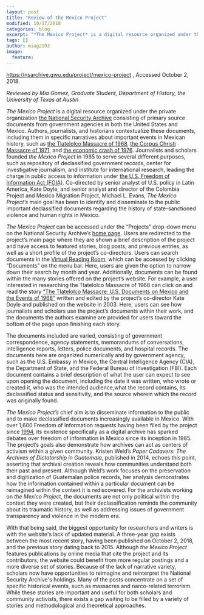 ```yaml
---
layout: post
title: "Review of the Mexico Project"
modified: 10/17/2018
categories: blog
excerpt: "*The Mexico Project* is a digital resource organized under the National Security Archive, consisting of primary source documents from government agencies in both the United States and Mexico." 
tags: []
author: miag2193
image:
  feature:
---
```


https://nsarchive.gwu.edu/project/mexico-project , Accessed October 2, 2018.

*Reviewed by Mia Gomez, Graduate Student, Department of History, the University of Texas at Austin*

*The Mexico Project* is a digital resource organized under the private organization [the National Security Archive](https://nsarchive.gwu.edu/) consisting of primary source documents from government agencies in both the United States and Mexico. Authors, journalists, and historians contextualize these documents, including them in specific narratives about important events in Mexican history, such as [the Tlatelolco Massacre of 1968](https://nsarchive2.gwu.edu/NSAEBB/NSAEBB99/), [the Corpus Christi Massacre of 1971](https://nsarchive2.gwu.edu/NSAEBB/NSAEBB91/), and [the economic crash of 1976](https://nsarchive2.gwu.edu/NSAEBB/NSAEBB115/index.htm). Journalists and scholars founded *the Mexico Project* in 1985 to serve several different purposes, such as repository of declassified government records, center for investigative journalism, and institute for international research, leading the charge in public access to information under [the U.S. Freedom of Information Act (FOIA)](https://www.foia.gov/). Co-directed by senior analyst of U.S. policy in Latin America, Kate Doyle, and senior analyst and director of the Colombia Project and Mexico Migration Project, Michael L. Evans, *The Mexico Project’s* main goal has been to identify and disseminate to the public important declassified documents regarding the history of state-sanctioned violence and human rights in Mexico. 

*The Mexico Project* can be accessed under the “Projects” drop-down menu on the National Security Archive’s [home page](https://nsarchive.gwu.edu/). Users are redirected to the project’s main page where they are shown a brief description of the project and have access to featured stories, blog posts, and previous entries, as well as a short profile of the project’s co-directors. Users can search documents in the [Virtual Reading Room](https://nsarchive.gwu.edu/virtual-reading-room), which can be accessed by clicking “Documents” on the menu bar. Here, users are given the option to narrow down their search by month and year. Additionally, documents can be found within the many stories offered on the project’s website. For example, a user interested in researching the Tlatelolco Massacre of 1968 can click on and read the story [“The Tlatelolco Massacre: U.S. Documents on Mexico and the Events of 1968”](https://nsarchive2.gwu.edu/NSAEBB/NSAEBB99/) written and edited by the project’s co-director Kate Doyle and published on the website in 2003. Here, users can see how journalists and scholars use the project’s documents within their work, and the documents the authors examine are provided for users toward the bottom of the page upon finishing each story. 

The documents included are varied, consisting of government correspondence, agency statements, memorandums of conversations, intelligence reports, letters, police documents, and hospital records. The documents here are organized numerically and by government agency, such as the U.S. Embassy in Mexico, the Central Intelligence Agency (CIA), the Department of State, and the Federal Bureau of Investigation (FBI). Each document contains a brief description of what the user can expect to see upon opening the document, including the date it was written, who wrote or created it, who was the intended audience,what the record contains, its declassified status and sensitivity, and the source wherein which the record was originally found. 

*The Mexico Project’s* chief aim is to disseminate information to the public and to make declassified documents increasingly available in Mexico. With over 1,600 Freedom of Information requests having been filed by the project since [1994](https://nsarchive.gwu.edu/about-mexico-project), its existence specifically as a digital archive has sparked debates over freedom of information in Mexico since its inception in 1985. The project’s goals also demonstrate how archives can act as centers of activism within a given community. Kristen Weld’s *Paper Cadavers: The Archives of Dictatorship in Guatemala*, published in 2014, echoes this point, asserting that archival creation reveals how communities understand both their past and present. Although Weld’s work focuses on the preservation and digitization of Guatemalan police records, her analysis demonstrates how the information contained within a particular document can be reimagined within the context it is rediscovered. For the archivists working on *the Mexico Project*, the documents are not only political within the context they were created, but their declassification reminds the community about its traumatic history, as well as addressing issues of government transparency and violence in the modern era. 

With that being said, the biggest opportunity for researchers and writers is with the website's lack of updated material. A three-year gap exists between the most recent story, having been published on October 2, 2018, and the previous story dating back to 2015. Although *the Mexico Project* features publications by online media that cite the project and its contributors, the website could benefit from more regular postings and a more diverse set of stories. Because of the lack of narrative variety, scholars now have opportunities to reimagine and reinterpret the National Security Archive's holdings. Many of the posts concentrate on a set of specific historical events, such as massacres and narco-related terrorism. While these stories are important and useful for both scholars and community activists, there exists a gap waiting to be filled by a variety of stories and methodological and theoretical approaches.
